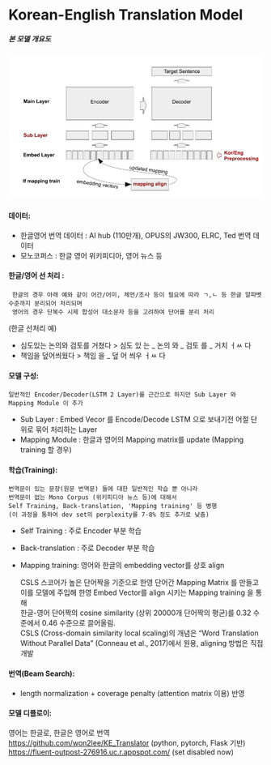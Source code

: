# Korean-English Translation Model

##### 본 모델 개요도 

<img src="/images/KE_NMT.jpg" width="700px" title="본 모델 개요도" alt="KE_NMT"></img><br/>



#### 데이터: 
- 한글영어 번역 데이터 :  AI hub (110만개), OPUS의 JW300, ELRC, Ted 번역 데이터
- 모노코퍼스 : 한글 영어 위키피디아, 영어 뉴스 등 

#### 한글/영어 선 처리  :           
     한글의 경우 아래 예와 같이 어간/어미, 체언/조사 등이 필요에 따라 ㄱ,ㄴ 등 한글 알파벳 수준까지 분리되어 처리되며      
     영어의 경우 단복수 시제 합성어 대소문자 등을 고려하여 단어를 분리 처리

(한글 선처리 예)
- 심도있는 논의와 검토를 거쳤다 > 심도 있 는 _ 논의 와  _ 검토 를 _ 거치 ㅓㅆ 다 
- 책임을 덮어씌웠다                    > 책임 을 _ 덮 어 씌우 ㅓㅆ 다 
                   
#### 모델 구성: 
    일반적인 Encoder/Decoder(LSTM 2 Layer)를 근간으로 하지만 Sub Layer 와 Mapping Module 이 추가 

- Sub Layer : Embed Vecor 를 Encode/Decode LSTM 으로 보내기전 어절 단위로 묶어 처리하는 Layer
- Mapping Module : 한글과 영어의 Mapping matrix를 update (Mapping training 할 경우)

#### 학습(Training):
    번역문이 있는 문장(원문 번역문) 들에 대한 일반적인 학습 뿐 아니라     
    번역문이 없는 Mono Corpus (위키피디아 뉴스 등)에 대해서     
    Self Training, Back-translation, 'Mapping training' 등 병행     
    (이 과정을 통하여 dev set의 perplexity를 7-8% 정도 추가로 낮춤)   

- Self Training : 주로 Encoder 부분 학습 
- Back-translation : 주로 Decoder 부분 학습
- Mapping training: 영어와 한글의 embedding vector를 상호 align

  CSLS 스코어가 높은 단어짝을 기준으로 한영 단어간 Mapping Matrix 를 만들고     
  이를 모델에 주입해 한영 Embed Vector를 align 시키는 Mapping  training 을 통해      
  한글-영어 단어짝의 cosine similarity (상위 20000개 단어짝의 평균)를 0.32 수준에서 0.46 수준으로 끌어올림.     
  CSLS (Cross-domain similarity local scaling)의 개념은 
  “Word Translation Without Parallel Data” (Conneau et al., 2017)에서 원용, aligning 방법은 직접 개발

#### 번역(Beam Search):  
- length normalization + coverage penalty (attention matrix 이용) 반영 

#### 모델 디플로이: 
   영어는 한글로, 한글은 영어로 번역    
   https://github.com/won2lee/KE_Translator (python, pytorch, Flask 기반)    
   https://fluent-outpost-276916.uc.r.appspot.com/ (set disabled now)   


